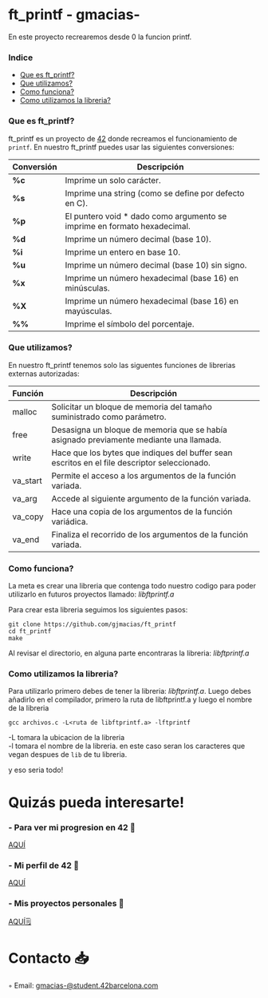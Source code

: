 # ft_printf - gmacias-
En este proyecto recrearemos desde 0 la funcion printf.

### Indice
* [Que es ft_printf?](#que-es-ft_printf)
* [Que utilizamos?](#que-utilizamos)
* [Como funciona?](#como-funciona)
* [Como utilizamos la libreria?](#como-utilizamos-la-libreria)

### Que es ft_printf?
ft_printf es un proyecto de [42][1] donde recreamos el funcionamiento de `printf`.
En nuestro ft_printf puedes usar las siguientes conversiones:

| Conversión  | Descripción|
|-------|-----------------------------------------------------------------------------------|
| **%c** | Imprime un solo carácter.   |
| **%s** | Imprime una string (como se define por defecto en C).  	|
| **%p** | El puntero void * dado como argumento se imprime en formato hexadecimal.         |
| **%d** | Imprime un número decimal (base 10).		|  
| **%i** | Imprime un entero en base 10.  	|
| **%u** | Imprime un número decimal (base 10) sin signo.      |
| **%x** | Imprime un número hexadecimal (base 16) en minúsculas.                				|
| **%X** | Imprime un número hexadecimal (base 16) en mayúsculas.                				|
| **%%** | Imprime el símbolo del porcentaje.                 			      |				

### Que utilizamos?
En nuestro ft_printf tenemos solo las siguentes funciones de librerias externas autorizadas:

| Función  | Descripción														 			|
|-------|-----------------------------------------------------------------------------------|
| malloc | Solicitar un bloque de memoria del tamaño suministrado como parámetro.     													|
| free | Desasigna un bloque de memoria que se había asignado previamente mediante una llamada. 											|
| write | Hace que los bytes que indiques del buffer sean escritos en el file descriptor seleccionado.								|
| va_start | Permite el acceso a los argumentos de la función variada.														|
| va_arg | Accede al siguiente argumento de la función variada.               											|
| va_copy | Hace una copia de los argumentos de la función variádica.               									|
| va_end | Finaliza el recorrido de los argumentos de la función variada.        |


### Como funciona?

La meta es crear una libreria que contenga todo nuestro codigo para poder utilizarlo en futuros proyectos llamado: *libftprintf.a*

Para crear esta libreria seguimos los siguientes pasos:

	git clone https://github.com/gjmacias/ft_printf
	cd ft_printf
	make

Al revisar el directorio, en alguna parte encontraras la libreria: *libftprintf.a*

### Como utilizamos la libreria?

Para utilizarlo primero debes de  tener la libreria: *libftprintf.a*.
Luego debes añadirlo en el compilador, primero la ruta de libftprintf.a y luego el nombre de la libreria

`gcc archivos.c -L<ruta de libftprintf.a> -lftprintf`

-L tomara la ubicacion de la libreria<br>
-l tomara el nombre de la libreria. en este caso seran los caracteres que vegan despues de `lib` de tu libreria.

y eso seria todo!

# Quizás pueda interesarte!

### - Para ver mi progresion en 42 🌠
[AQUÍ](https://github.com/gjmacias/42BCN)

### - Mi perfil de 42 👾
[AQUÍ](https://profile.intra.42.fr/users/gmacias-)

### - Mis proyectos personales 🧐
[AQUÍ🗒️](https://github.com/gjmacias/autoproyectos)

# Contacto 📥

◦ Email: gmacias-@student.42barcelona.com

[1]: https://www.42barcelona.com/ "42 BCN"
